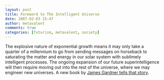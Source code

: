 ```yaml
---
layout: post
title: Foreword to The Intelligent Universe
date: 2007-02-03 15:47
author: metavalent
comments: true
categories: [futurism, metavalent, society]
---
```

The explosive nature of exponential growth means it may only take a quarter of a millennium to go from sending messages on horseback to saturating the matter and energy in our solar system with sublimely intelligent processes. The ongoing expansion of our future superintelligence will then require moving out into the rest of the universe, where we may engineer new universes. A new book by <a href="https://www.kurzweilai.net/meme/frame.html?main=/articles/art0691.html">James Gardner tells that story</a>.
